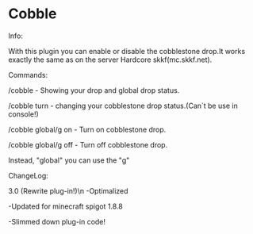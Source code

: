 Cobble
======
Info:

With this plugin you can enable or disable the cobblestone drop.It works exactly the same as on the server Hardcore skkf(mc.skkf.net).

Commands:

/cobble - Showing your drop and global drop status.

/cobble turn - changing your cobblestone drop status.(Can`t be use in console!)

/cobble global/g on - Turn on cobblestone drop.

/cobble global/g off - Turn off cobblestone drop.

Instead, "global" you can use the "g"


ChangeLog:

3.0 (Rewrite plug-in!)\n
-Optimalized

-Updated for minecraft spigot 1.8.8

-Slimmed down plug-in code!
